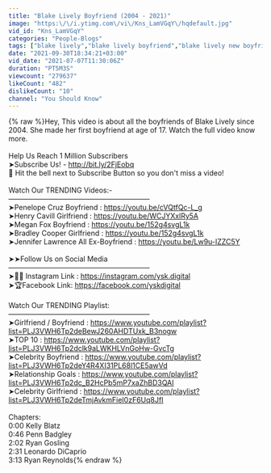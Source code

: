 ```yaml
---
title: "Blake Lively Boyfriend (2004 - 2021)"
image: "https:\/\/i.ytimg.com\/vi\/Kns_LamVGqY\/hqdefault.jpg"
vid_id: "Kns_LamVGqY"
categories: "People-Blogs"
tags: ["blake lively","blake lively boyfriend","blake lively new boyfriend"]
date: "2021-09-30T18:34:21+03:00"
vid_date: "2021-07-07T11:30:06Z"
duration: "PT5M3S"
viewcount: "279637"
likeCount: "482"
dislikeCount: "10"
channel: "You Should Know"
---
```

{% raw %}Hey, This video is about all the boyfriends of Blake Lively since 2004. She made her first boyfriend at age of 17. Watch the full video know more.<br /><br />Help Us Reach 1 Million Subscribers<br />➤Subscribe Us! - <a rel="nofollow" target="blank" href="http://bit.ly/2FjEobq">http://bit.ly/2FjEobq</a><br />🔔 Hit the bell next to Subscribe Button so you don't miss a video!<br /><br />Watch Our TRENDING Videos:-<br />————————————————————<br />➤Penelope Cruz Boyfriend : <a rel="nofollow" target="blank" href="https://youtu.be/cVQtfQc-L_g">https://youtu.be/cVQtfQc-L_g</a><br />➤Henry Cavill Girlfriend : <a rel="nofollow" target="blank" href="https://youtu.be/WCJYXxlRy5A">https://youtu.be/WCJYXxlRy5A</a><br />➤Megan Fox Boyfriend : <a rel="nofollow" target="blank" href="https://youtu.be/152g4svgL1k">https://youtu.be/152g4svgL1k</a><br />➤Bradley Cooper Girlfriend : <a rel="nofollow" target="blank" href="https://youtu.be/152g4svgL1k">https://youtu.be/152g4svgL1k</a><br />➤Jennifer Lawrence All Ex-Boyfriend : <a rel="nofollow" target="blank" href="https://youtu.be/Lw9u-IZZC5Y">https://youtu.be/Lw9u-IZZC5Y</a><br /><br />➤➤Follow Us on Social Media<br />————————————————————<br />➤🧔🏻 Instagram Link : <a rel="nofollow" target="blank" href="https://instagram.com/ysk.digital">https://instagram.com/ysk.digital</a><br />➤🏆Facebook Link: <a rel="nofollow" target="blank" href="https://facebook.com/yskdigital">https://facebook.com/yskdigital</a><br /><br />Watch Our TRENDING Playlist:<br />————————————————————<br />➤Girlfriend / Boyfriend : <a rel="nofollow" target="blank" href="https://www.youtube.com/playlist?list=PLJ3VWH6Tp2deBewJ260AHDTUxk_B3nogw">https://www.youtube.com/playlist?list=PLJ3VWH6Tp2deBewJ260AHDTUxk_B3nogw</a><br />➤TOP 10 : <a rel="nofollow" target="blank" href="https://www.youtube.com/playlist?list=PLJ3VWH6Tp2dclk9aLWKHLVnGoHw-GvcTg">https://www.youtube.com/playlist?list=PLJ3VWH6Tp2dclk9aLWKHLVnGoHw-GvcTg</a><br />➤Celebrity Boyfriend : <a rel="nofollow" target="blank" href="https://www.youtube.com/playlist?list=PLJ3VWH6Tp2deY4R4XI31PL68l1CE5awVd">https://www.youtube.com/playlist?list=PLJ3VWH6Tp2deY4R4XI31PL68l1CE5awVd</a><br />➤Relationship Goals : <a rel="nofollow" target="blank" href="https://www.youtube.com/playlist?list=PLJ3VWH6Tp2dc_B2HcPb5mP7xaZhBD3QAI">https://www.youtube.com/playlist?list=PLJ3VWH6Tp2dc_B2HcPb5mP7xaZhBD3QAI</a><br />➤Celebrity Girlfriend : <a rel="nofollow" target="blank" href="https://www.youtube.com/playlist?list=PLJ3VWH6Tp2deTmjAvkmFieI0zF6Uq8JfI">https://www.youtube.com/playlist?list=PLJ3VWH6Tp2deTmjAvkmFieI0zF6Uq8JfI</a><br /><br />Chapters:<br />0:00 Kelly Blatz<br />0:46 Penn Badgley<br />2:02 Ryan Gosling<br />2:31 Leonardo DiCaprio<br />3:13 Ryan Reynolds{% endraw %}
